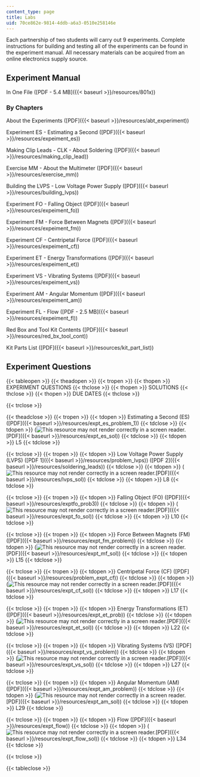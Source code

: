 ```yaml
---
content_type: page
title: Labs
uid: 70ce862e-9814-4ddb-a6a3-0510e258146e
---
```


Each partnership of two students will carry out 9 experiments. Complete instructions for building and testing all of the experiments can be found in the experiment manual. All necessary materials can be acquired from an online electronics supply source.

Experiment Manual
-----------------

In One File ([PDF - 5.4 MB]({{< baseurl >}}/resources/801x))

### By Chapters

About the Experiments ([PDF]({{< baseurl >}}/resources/abt_experiment))

Experiment ES - Estimating a Second ([PDF]({{< baseurl >}}/resources/expeiment_es))

Making Clip Leads - CLK - About Soldering ([PDF]({{< baseurl >}}/resources/making_clip_lead))

Exercise MM - About the Multimeter ([PDF]({{< baseurl >}}/resources/exercise_mm))

Building the LVPS - Low Voltage Power Supply ([PDF]({{< baseurl >}}/resources/building_lvps))

Experiment FO - Falling Object ([PDF]({{< baseurl >}}/resources/expeiment_fo))

Experiment FM - Force Between Magnets ([PDF]({{< baseurl >}}/resources/expeiment_fm))

Experiment CF - Centripetal Force ([PDF]({{< baseurl >}}/resources/expeiment_cf))

Experiment ET - Energy Transformations ([PDF]({{< baseurl >}}/resources/expeiment_et))

Experiment VS - Vibrating Systems ([PDF]({{< baseurl >}}/resources/expeiment_vs))

Experiment AM - Angular Momentum ([PDF]({{< baseurl >}}/resources/expeiment_am))

Experiment FL - Flow ([PDF - 2.5 MB]({{< baseurl >}}/resources/expeiment_fl))

Red Box and Tool Kit Contents ([PDF]({{< baseurl >}}/resources/red_bx_tool_cont))

Kit Parts List ([PDF]({{< baseurl >}}/resources/kit_part_list))

Experiment Questions
--------------------

{{< tableopen >}}
{{< theadopen >}}
{{< tropen >}}
{{< thopen >}}
EXPERIMENT QUESTIONS
{{< thclose >}}
{{< thopen >}}
SOLUTIONS
{{< thclose >}}
{{< thopen >}}
DUE DATES
{{< thclose >}}

{{< trclose >}}

{{< theadclose >}}
{{< tropen >}}
{{< tdopen >}}
Estimating a Second (ES) ([PDF]({{< baseurl >}}/resources/expt_es_problem_1))
{{< tdclose >}}
{{< tdopen >}}
(![This resource may not render correctly in a screen reader.](/images/inacessible.gif)[PDF]({{< baseurl >}}/resources/expt_es_sol))
{{< tdclose >}}
{{< tdopen >}}
L5
{{< tdclose >}}

{{< trclose >}}
{{< tropen >}}
{{< tdopen >}}
Low Voltage Power Supply (LVPS) ([PDF 1]({{< baseurl >}}/resources/problem_lvps)) ([PDF 2]({{< baseurl >}}/resources/soldering_leads))
{{< tdclose >}}
{{< tdopen >}}
(![This resource may not render correctly in a screen reader.](/images/inacessible.gif)[PDF]({{< baseurl >}}/resources/lvps_sol))
{{< tdclose >}}
{{< tdopen >}}
L8
{{< tdclose >}}

{{< trclose >}}
{{< tropen >}}
{{< tdopen >}}
Falling Object (FO) ([PDF]({{< baseurl >}}/resources/exptfo_prob3))
{{< tdclose >}}
{{< tdopen >}}
(![This resource may not render correctly in a screen reader.](/images/inacessible.gif)[PDF]({{< baseurl >}}/resources/expt_fo_sol))
{{< tdclose >}}
{{< tdopen >}}
L10
{{< tdclose >}}

{{< trclose >}}
{{< tropen >}}
{{< tdopen >}}
Force Between Magnets (FM) ([PDF]({{< baseurl >}}/resources/expt_fm_problem))
{{< tdclose >}}
{{< tdopen >}}
(![This resource may not render correctly in a screen reader.](/images/inacessible.gif)[PDF]({{< baseurl >}}/resources/expt_mf_sol))
{{< tdclose >}}
{{< tdopen >}}
L15
{{< tdclose >}}

{{< trclose >}}
{{< tropen >}}
{{< tdopen >}}
Centripetal Force (CF) ([PDF]({{< baseurl >}}/resources/problem_expt_cf))
{{< tdclose >}}
{{< tdopen >}}
(![This resource may not render correctly in a screen reader.](/images/inacessible.gif)[PDF]({{< baseurl >}}/resources/expt_cf_sol))
{{< tdclose >}}
{{< tdopen >}}
L17
{{< tdclose >}}

{{< trclose >}}
{{< tropen >}}
{{< tdopen >}}
Energy Transformations (ET) ([PDF]({{< baseurl >}}/resources/expt_et_prob))
{{< tdclose >}}
{{< tdopen >}}
(![This resource may not render correctly in a screen reader.](/images/inacessible.gif)[PDF]({{< baseurl >}}/resources/expt_et_sol))
{{< tdclose >}}
{{< tdopen >}}
L22
{{< tdclose >}}

{{< trclose >}}
{{< tropen >}}
{{< tdopen >}}
Vibrating Systems (VS) ([PDF]({{< baseurl >}}/resources/expt_vs_problem))
{{< tdclose >}}
{{< tdopen >}}
(![This resource may not render correctly in a screen reader.](/images/inacessible.gif)[PDF]({{< baseurl >}}/resources/expt_vs_sol))
{{< tdclose >}}
{{< tdopen >}}
L27
{{< tdclose >}}

{{< trclose >}}
{{< tropen >}}
{{< tdopen >}}
Angular Momentum (AM) ([PDF]({{< baseurl >}}/resources/expt_am_problem))
{{< tdclose >}}
{{< tdopen >}}
(![This resource may not render correctly in a screen reader.](/images/inacessible.gif)[PDF]({{< baseurl >}}/resources/expt_am_sol))
{{< tdclose >}}
{{< tdopen >}}
L29
{{< tdclose >}}

{{< trclose >}}
{{< tropen >}}
{{< tdopen >}}
Flow ([PDF]({{< baseurl >}}/resources/expt_flow))
{{< tdclose >}}
{{< tdopen >}}
(![This resource may not render correctly in a screen reader.](/images/inacessible.gif)[PDF]({{< baseurl >}}/resources/expt_flow_sol))
{{< tdclose >}}
{{< tdopen >}}
L34
{{< tdclose >}}

{{< trclose >}}

{{< tableclose >}}